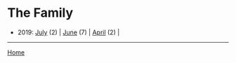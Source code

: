# The Family

  * 2019: 
      [July](./the-family-2019-07.md) (2) | 
      [June](./the-family-2019-06.md) (7) | 
      [April](./the-family-2019-04.md) (2) | 

----

[Home](../)
